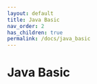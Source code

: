 ```yaml
---
layout: default
title: Java Basic
nav_order: 2
has_children: true
permalink: /docs/java_basic
---
```


# Java Basic
